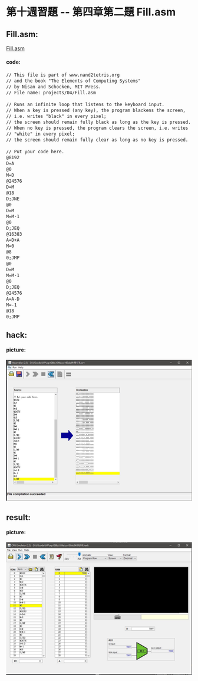 # 第十週習題 -- 第四章第二題 Fill.asm
## Fill.asm:
[Fill.asm](https://github.com/yichien1019/co109a/blob/master/04/fill/Fill.asm)
#### code:
```
// This file is part of www.nand2tetris.org
// and the book "The Elements of Computing Systems"
// by Nisan and Schocken, MIT Press.
// File name: projects/04/Fill.asm

// Runs an infinite loop that listens to the keyboard input.
// When a key is pressed (any key), the program blackens the screen,
// i.e. writes "black" in every pixel;
// the screen should remain fully black as long as the key is pressed. 
// When no key is pressed, the program clears the screen, i.e. writes
// "white" in every pixel;
// the screen should remain fully clear as long as no key is pressed.

// Put your code here.
@8192
D=A
@0
M=D
@24576
D=M
@18
D;JNE
@0
D=M
M=M-1
@0
D;JEQ
@16383
A=D+A
M=0
@8
0;JMP
@0
D=M
M=M-1
@0
D;JEQ
@24576
A=A-D
M=-1
@18
0;JMP
```

## hack:
#### picture:
![image](https://github.com/yichien1019/co109a/blob/master/hw/10-1.JPG) 

## result:
#### picture:
![image](https://github.com/yichien1019/co109a/blob/master/hw/10-2.JPG) 
